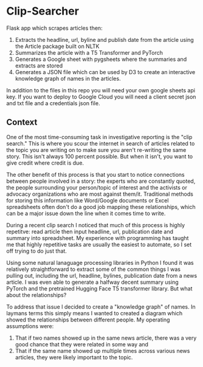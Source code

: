 # Clip-Searcher
Flask app which scrapes articles then: <ol>
  <li>Extracts the headline, url, byline and publish date from the article using the Article package built on NLTK</li>
  <li>Summarizes the article  with a T5 Transformer and PyTorch</li>
  <li>Generates a Google sheet with pygsheets where the summaries and extracts are stored </li>
  <li>Generates a JSON file which can be used by D3 to create an interactive knowledge graph of names in the articles.</li>
</ol>
In addition to the files in this repo you will need your own google sheets api key. If you want to deploy to Google Cloud you will need a client secret json and txt file and a credentials json file.

## Context

One of the most time-consuming task in investigative reporting is the "clip search." This is where you scour the internet in search of articles related to the topic you are writing on to make sure you aren't re-writing the same story. This isn't always 100 percent possible. But when it isn't, you want to give credit where credit is due.

The other benefit of this process is that you start to notice connections between people involved in a story: the experts who are constantly quoted, the people surrounding your person/topic of interest and the activists or advocacy organizations who are most against them/it. Traditional methods for storing this information like Word/Google documents or Excel spreadsheets often don't do a good job mapping these relationships, which can be a major issue down the line when it comes time to write.

During a recent clip search I noticed that much of this process is highly repetitve: read article then input headline, url, publication date and summary into spreadsheet. My experience with programming has taught me that highly repetitive tasks are usually the easiest to automate, so I set off trying to do just that.

Using some natural lanaguage processing libraries in Python I found it was relatively straightforward to extract some of the common things I was pulling out, including the url, headline, bylines, publication date from a news article. I was even able to generate a halfway decent summary using PyTorch and the pretrained Hugging Face T5 transformer library. But what about the relationships?

To address that issue I decided to create a "knowledge graph" of names. In laymans terms this simply means I wanted to created a diagram which showed the relationships between different people. My operating assumptions were:
<ol>
    <li>That if two names showed up in the same news article, there was a very good chance that they were related in some way and</li>
    <li>That if the same name showed up multiple times across various news articles, they were likely important to the topic.</li>
</ol>
